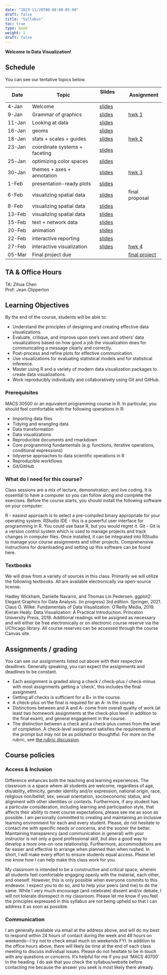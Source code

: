 ```yaml
---
date: "2023-11/20T00:00:00-05:00"
draft: false
title: "Syllabus"
toc: true
type: book
weight: 1
draft: false
---
```



**Welcome to Data Visualization!** 

## Schedule 
You can see our tentative topics below. 

| Date   | Topic            |  Slides    &nbsp; &nbsp;   &nbsp; &nbsp; &nbsp;     |Assignment      | 
| ------ | ----------------------------- | --------------- | --------------- | 
| 4-Jan  | Welcome                       |  [slides](slides/01-intro)  |    
| 9-Jan  | Grammar of graphics           |   [slides](slides/02-grammar-of-graphics)  | [hwk 1](/assignments/assign1/)   |     
| 11-Jan | Looking at data               |	   [slides](slides/03-look-at-data)        |                 |
| 16-Jan | geoms                         |  [slides](slides/04-geoms) 	|               |
| 18-Jan | stats + scales + guides       |  [slides](slides/05-stats-scales-guides)    | [hwk 2](/assignments/assign2/)       |
| 23-Jan  &nbsp; &nbsp;| coordinate systems + faceting  &nbsp; &nbsp;| [slides](slides/06-coordinates-facets)|
| 25-Jan | optimizing color spaces       | [slides](slides/07-optimizing-color-spaces)       |           |
| 30-Jan | themes + axes + annotation    | [slides](slides/08-themes-axes-annotations)  | [hwk 3](/assignments/assign3/)   |
| 1-Feb  | presentation-ready plots      | [slides](slides/09-presentation-ready-plots)   |               |
| 6-Feb  | visualizing spatial data      | [slides](slides/11-visualize-spatial-i) | final proposal |
| 8-Feb  | visualizing spatial data      |  [slides](slides/12-visualize-spatial-ii)   |              |
| 13-Feb | visualizing spatial data      |  [slides](slides/13-visualize-text-network)   |              |
| 15-Feb | text + network data           |  [slides](slides/13-visualize-text-network)  |              |
| 20-Feb | animation                     | [slides](slides/14-animation)     |           |
| 22-Feb | interactive reporting         | [slides](slides/15-interactive-reporting)   |              |
| 27-Feb | interactive visualization     | [slides](slides/16-interactive-visualization)  | [hwk 4](/assignments/assign4/)   |
| 05-Mar | Final project due             |  | [final project](/assignments/final-project/)|


## TA & Office Hours 
TA: Zihua Chen <br>
Prof: Jean Clipperton

## Learning Objectives 
By the end of the course, students will be able to:

* Understand the principles of designing and creating effective data visualizations.
* Evaluate, critique, and improve upon one’s own and others’ data visualizations based on how good a job the visualization does for communicating a message clearly and correctly.
* Post-process and refine plots for effective communication.
* Use visualizations for evaluating statistical models and for statistical inference.
* Master using R and a variety of modern data visualization packages to create data visualizations.
* Work reproducibly individually and collaboratively using Git and GitHub.

### Prerequisites
MACS 30500 or an equivalent programming course in R. In particular, you should feel comfortable with the following operations in R:

* Importing data files
* Tidying and wrangling data
* Data transformation
* Data visualizations
* Reproducible documents and rmarkdown
* Core programming fundamentals (e.g. functions, iterative operations, conditional expressions)
* tidyverse approaches to data scientific operations in R
* Reproducible workflows
* Git/GitHub

### What do I need for this course?
Class sessions are a mix of lecture, demonstration, and live coding. It is essential to have a computer so you can follow along and complete the exercises. Before the course starts, you should install the following software on your computer:

R - easiest approach is to select a pre-compiled binary appropriate for your operating system.
RStudio IDE - this is a powerful user interface for programming in R. You could use base R, but you would regret it.
Git - Git is a version control system which is used to manage projects and track changes in computer files. Once installed, it can be integrated into RStudio to manage your course assignments and other projects.
Comprehensive instructions for downloading and setting up this software can be found here.

### Textbooks
We will draw from a variety of sources in this class. Primarily we will utilize the following textbooks. All are available electronically via open-source license.

Hadley Wickham, Danielle Navarro, and Thomas Lin Pedersen. ggplot2: Elegant Graphics for Data Analysis. (in progress) 3rd edition. Springer, 2021.
Claus O. Wilke. Fundamentals of Data Visualization. O’Reilly Media, 2019.
Kieran Healy. Data Visualization: A Practical Introduction. Princeton University Press, 2018.
Additional readings will be assigned as necessary and will either be free electronically or on electronic course reserve via the UChicago library. All course reserves can be accessed through the course Canvas site.

## Assignments / grading
You can see our assignments listed out above with their respective deadlines. Generally speaking, you can expect the assignments and deadlines to be constant. 

* Each assignment is graded along a check / check-plus / check-minus with most assignments getting a 'check', this includes the final assignment. 
* Getting all checks is sufficient for a B+ in the course. 
* A check-plus on the final is required for an A- in the course. 
* Distinctions between and A and A- come from overall quality of work (at least two homework assignments at the check-plus level in addition to the final exam), and general engagement in the course. 
* The distinction between a check and a check-plus comes from the level of completion. A check-level assignment satisfies the requirements of the prompt but may not be as polished or thoughtful. For more on the rubric, see [the rubric discussion](/faq/homework-evaluations).

## Course policies
### Access & Inclusion
Difference enhances both the teaching and learning experiences. The classroom is a space where all students are welcome, regardless of age, dis/ability, ethnicity, gender identity and/or expression, national origin, race, religious non/belief, sex, sexual orientation, socioeconomic status, and alignment with other identities or contexts. Furthermore, if any student has a particular consideration, including learning and participation style, that affects their ability to meet course expectations, please see me as soon as possible. I am personally committed to creating and maintaining an inclusive learning environment for each and every student. Please, do not hesitate to contact me with specific needs or concerns, and the sooner the better. Maintaining transparency (and communication in general) with your instructor is not only a good professional skill, but also a good way to develop a more one-on-one relationship. Furthermore, accommodations are far easier and effective to arrange when planned than when rushed. In short, I will make every effort to ensure students equal access. Please let me know how I can help make this class work for you.

 

My classroom is intended to be a constructive and critical space, wherein all students feel comfortable engaging openly with the material, each other, and oneself. However, this is only possible when everyone commits to this endeavor. I expect you to do so, and to help your peers (and me) to do the same. While I very much encourage (and celebrate) dissent and/or debate, I will not tolerate disrespect in my classroom. Please let me know if you feel the principles expressed in this syllabus are not being upheld so that I can address it as soon as possible.

 

### Communication
I am generally available via email at the address above, and will do my best to respond within 24 hours of contact during the week and 48 hours on weekends--I try not to check email much on weekends FYI. In addition to the office hours above, there will likely be time at the end of each class meeting to discuss individual issues. Please do not hesitate to be in touch with any questions or concerns. It’s helpful for me if you put ‘MACS 40700’ in the heading. I do ask that you check the syllabus/website before contacting me because the answer you seek is most likely there already.

